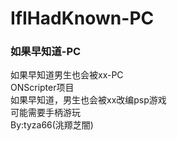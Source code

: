 # IfIHadKnown-PC
### 如果早知道-PC
如果早知道男生也会被xx-PC  
ONScripter项目  
如果早知道，男生也会被xx改编psp游戏  
可能需要手柄游玩  
By:tyza66(洮羱芝闇)

